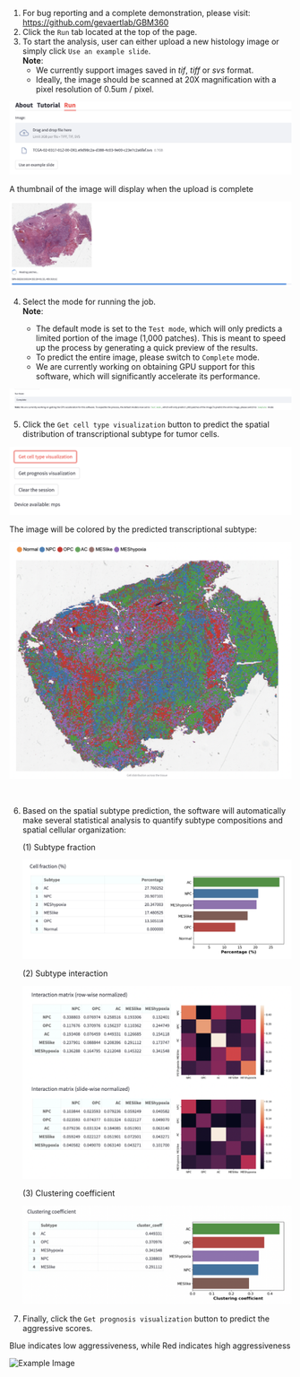 
1. For bug reporting and a complete demonstration, please visit: https://github.com/gevaertlab/GBM360 
2. Click the `Run` tab located at the top of the page.
3. To start the analysis, user can either upload a new histology image or simply click `Use an example slide`. <br>
    **Note**: 
    - We currently support images saved in *tif*, *tiff* or *svs* format. <br>
    - Ideally, the image should be scanned at 20X magnification with a pixel resolution of 0.5um / pixel.

![Example Image](pictures/screenshot_file_upload.png)

A thumbnail of the image will display when the upload is complete

![Example Image](pictures/screenshot_thumbnail.png)

4. Select the mode for running the job. <br>
    **Note**: 
    
    - The default mode is set to the `Test mode`, which will only predicts a limited portion of the image (1,000 patches). This is meant to speed up the process by generating a quick preview of the results. 
    - To predict the entire image, please switch to `Complete` mode.
    - We are currently working on obtaining GPU support for this software, which will significantly accelerate its performance.

![Example Image](pictures/screenshot_mode.png)
    
5. Click the `Get cell type visualization` button to predict the spatial distribution of transcriptional subtype for tumor cells.

![Example Image](pictures/screenshot_option.png)

The image will be colored by the predicted transcriptional subtype:

![Example Image](pictures/screenshot_cell_type_vis.png)

<br/>

6. Based on the spatial subtype prediction, the software will automatically make several statistical analysis to quantify subtype compositions and spatial cellular organization:

    (1) Subtype fraction

    ![Example Image](pictures/screenshot_cell_fraction.png)

    (2) Subtype interaction

    ![Example Image](pictures/screenshot_interaction.png)

    (3) Clustering coefficient 

    ![Example Image](pictures/screenshot_cc.png)

6. Finally, click the `Get prognosis visualization` button to predict the aggressive scores. 

Blue indicates low aggressiveness, while Red indicates high aggressiveness

![Example Image](pictures/screenshot_gg.png)

